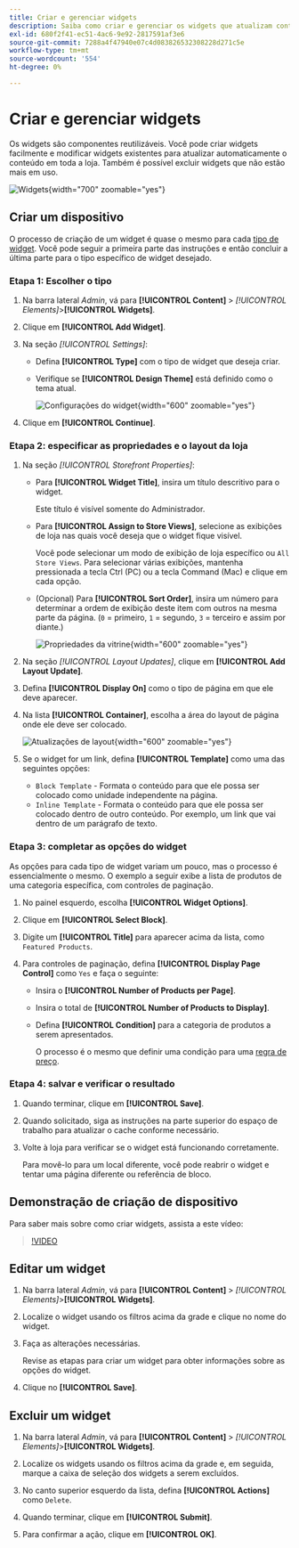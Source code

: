 ```yaml
---
title: Criar e gerenciar widgets
description: Saiba como criar e gerenciar os widgets que atualizam conteúdo automaticamente na sua loja.
exl-id: 680f2f41-ec51-4ac6-9e92-2817591af3e6
source-git-commit: 7288a4f47940e07c4d083826532308228d271c5e
workflow-type: tm+mt
source-wordcount: '554'
ht-degree: 0%

---
```


# Criar e gerenciar widgets

Os widgets são componentes reutilizáveis. Você pode criar widgets facilmente e modificar widgets existentes para atualizar automaticamente o conteúdo em toda a loja. Também é possível excluir widgets que não estão mais em uso.

![Widgets](./assets/widgets.png){width="700" zoomable="yes"}

## Criar um dispositivo

O processo de criação de um widget é quase o mesmo para cada [tipo de widget](widgets.md#widget-types). Você pode seguir a primeira parte das instruções e então concluir a última parte para o tipo específico de widget desejado.

### Etapa 1: Escolher o tipo

1. Na barra lateral _Admin_, vá para **[!UICONTROL Content]** > _[!UICONTROL Elements]_>**[!UICONTROL Widgets]**.

1. Clique em **[!UICONTROL Add Widget]**.

1. Na seção _[!UICONTROL Settings]_:

   - Defina **[!UICONTROL Type]** com o tipo de widget que deseja criar.

   - Verifique se **[!UICONTROL Design Theme]** está definido como o tema atual.

     ![Configurações do widget](./assets/widget-settings.png){width="600" zoomable="yes"}

1. Clique em **[!UICONTROL Continue]**.

### Etapa 2: especificar as propriedades e o layout da loja

1. Na seção _[!UICONTROL Storefront Properties]_:

   - Para **[!UICONTROL Widget Title]**, insira um título descritivo para o widget.

     Este título é visível somente do Administrador.

   - Para **[!UICONTROL Assign to Store Views]**, selecione as exibições de loja nas quais você deseja que o widget fique visível.

     Você pode selecionar um modo de exibição de loja específico ou `All Store Views`. Para selecionar várias exibições, mantenha pressionada a tecla Ctrl (PC) ou a tecla Command (Mac) e clique em cada opção.

   - (Opcional) Para **[!UICONTROL Sort Order]**, insira um número para determinar a ordem de exibição deste item com outros na mesma parte da página. (`0` = primeiro, `1` = segundo, `3` = terceiro e assim por diante.)

     ![Propriedades da vitrine](./assets/widget-storefront-properties.png){width="600" zoomable="yes"}

1. Na seção _[!UICONTROL Layout Updates]_, clique em **[!UICONTROL Add Layout Update]**.

1. Defina **[!UICONTROL Display On]** como o tipo de página em que ele deve aparecer.

1. Na lista **[!UICONTROL Container]**, escolha a área do layout de página onde ele deve ser colocado.

   ![Atualizações de layout](./assets/widget-layout-update-home-page.png){width="600" zoomable="yes"}

1. Se o widget for um link, defina **[!UICONTROL Template]** como uma das seguintes opções:

   - `Block Template` - Formata o conteúdo para que ele possa ser colocado como unidade independente na página.
   - `Inline Template` - Formata o conteúdo para que ele possa ser colocado dentro de outro conteúdo. Por exemplo, um link que vai dentro de um parágrafo de texto.

### Etapa 3: completar as opções do widget

As opções para cada tipo de widget variam um pouco, mas o processo é essencialmente o mesmo. O exemplo a seguir exibe a lista de produtos de uma categoria específica, com controles de paginação.

1. No painel esquerdo, escolha **[!UICONTROL Widget Options]**.

1. Clique em **[!UICONTROL Select Block]**.

1. Digite um **[!UICONTROL Title]** para aparecer acima da lista, como `Featured Products`.

1. Para controles de paginação, defina **[!UICONTROL Display Page Control]** como `Yes` e faça o seguinte:

   - Insira o **[!UICONTROL Number of Products per Page]**.

   - Insira o total de **[!UICONTROL Number of Products to Display]**.

   - Defina **[!UICONTROL Condition]** para a categoria de produtos a serem apresentados.

     O processo é o mesmo que definir uma condição para uma [regra de preço](../merchandising-promotions/price-rules-catalog.md).

### Etapa 4: salvar e verificar o resultado

1. Quando terminar, clique em **[!UICONTROL Save]**.

1. Quando solicitado, siga as instruções na parte superior do espaço de trabalho para atualizar o cache conforme necessário.

1. Volte à loja para verificar se o widget está funcionando corretamente.

   Para movê-lo para um local diferente, você pode reabrir o widget e tentar uma página diferente ou referência de bloco.

## Demonstração de criação de dispositivo

Para saber mais sobre como criar widgets, assista a este vídeo:

>[!VIDEO](https://video.tv.adobe.com/v/343786?quality=12&learn=on)

## Editar um widget

1. Na barra lateral _Admin_, vá para **[!UICONTROL Content]** > _[!UICONTROL Elements]_>**[!UICONTROL Widgets]**.

1. Localize o widget usando os filtros acima da grade e clique no nome do widget.

1. Faça as alterações necessárias.

   Revise as etapas para criar um widget para obter informações sobre as opções do widget.

1. Clique no **[!UICONTROL Save]**.

## Excluir um widget

1. Na barra lateral _Admin_, vá para **[!UICONTROL Content]** > _[!UICONTROL Elements]_>**[!UICONTROL Widgets]**.

1. Localize os widgets usando os filtros acima da grade e, em seguida, marque a caixa de seleção dos widgets a serem excluídos.

1. No canto superior esquerdo da lista, defina **[!UICONTROL Actions]** como `Delete`.

1. Quando terminar, clique em **[!UICONTROL Submit]**.

1. Para confirmar a ação, clique em **[!UICONTROL OK]**.
